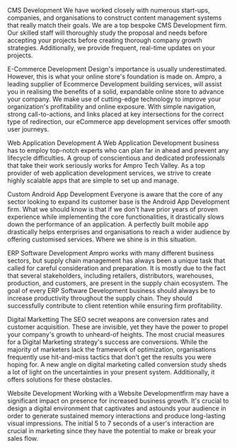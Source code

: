 CMS Development
We have worked closely with numerous start-ups, companies, and organisations to construct content management systems that really match their goals. We are a top bespoke CMS Development firm. Our skilled staff will thoroughly study the proposal and needs before accepting your projects before creating thorough company growth strategies. Additionally, we provide frequent, real-time updates on your projects.

E-Commerce Development
Design's importance is usually underestimated. However, this is what your online store's foundation is made on. Ampro, a leading supplier of Ecommerce Development building services, will assist you in realising the benefits of a solid, expandable online store to advance your company. We make use of cutting-edge technology to improve your organization's profitability and online exposure. With simple navigation, strong call-to-actions, and links placed at key intersections for the correct type of redirection, our eCommerce app development services offer smooth user journeys.

Web Application Development
A Web Application Development business has to employ top-notch experts who can plan far in ahead and prevent any lifecycle difficulties. A group of conscientious and dedicated professionals that take their work seriously works for Ampro Tech Valley. As a top provider of web application development services, we strive to create highly scalable apps that are simple to set up and manage.

Custom Android App Development
Everyone is aware that the core of any sector looking to expand its customer base is the Android App Development firm. What we should know is that if we don't have prior years of proven experience while implementing the core functionalities, it drastically slows down the performance of an application. A perfectly built mobile app drastically helps enterprises and organisations to reach a wider audience by offering customised services. Where we shine is in this situation.

ERP Software Development
Ampro works with many different business sectors, but supply chain management has always been a unique task that called for careful consideration and preparation. It is mostly due to the fact that several stakeholders, including retailers, distributors, warehouses, production, and customers, are present in the supply chain ecosystem. The goal of every ERP Software Development business should always be to increase productivity throughout the supply chain. They should successfully contribute to client retention while ensuring firm profitability.

Digital Marketting
The SEO secret weapons are conversion rates and customer acquisition. These are invisible, yet they have the power to propel your company's growth to unheard-of heights. The most crucial measures for a Digital Marketing strategy's success are conversions. While the majority of marketers lack the framework of optimization, organisations frequently use hit-and-miss tactics that don't get the results you were hoping for. A new angle on digital marketing called conversion study sheds a lot of light on the uncertainties in your present system. Additionally, it offers solutions for these obstacles.

Website Development
Working with a Website Developmentfirm may have a significant impact on presence for increased business growth. It's crucial to design a digital environment that captivates and astounds your audience in order to generate sustained memory interactions and produce long-lasting visual impressions. The initial 5 to 7 seconds of a user's interaction are crucial in marketing since they have the potential to make or break your sales flow.
